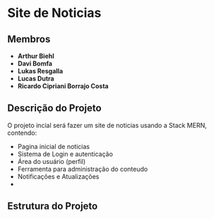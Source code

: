 # Site de Noticias


## Membros

- **Arthur Biehl**
- **Davi Bomfa**
- **Lukas Resgalla**
- **Lucas Dutra**
- **Ricardo Cipriani Borrajo Costa**

## Descrição do Projeto

O projeto incial será fazer um site de noticias usando a Stack MERN, contendo:
- Pagina inicial de noticias
- Sistema de Login e autenticação
- Área do usuário (perfil)
- Ferramenta para administração do conteudo
- Notificações e Atualizações
- 
## Estrutura do Projeto

